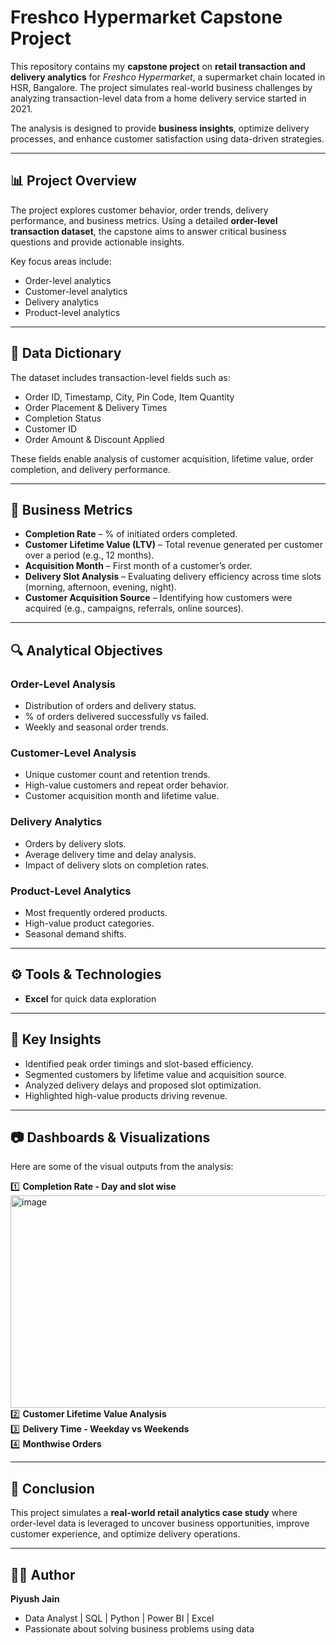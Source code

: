 # Freshco Hypermarket Capstone Project  

This repository contains my **capstone project** on **retail transaction and delivery analytics** for *Freshco Hypermarket*, a supermarket chain located in HSR, Bangalore. The project simulates real-world business challenges by analyzing transaction-level data from a home delivery service started in 2021.  

The analysis is designed to provide **business insights**, optimize delivery processes, and enhance customer satisfaction using data-driven strategies.  

---

## 📊 Project Overview  

The project explores customer behavior, order trends, delivery performance, and business metrics. Using a detailed **order-level transaction dataset**, the capstone aims to answer critical business questions and provide actionable insights.  

Key focus areas include:  
- Order-level analytics  
- Customer-level analytics  
- Delivery analytics  
- Product-level analytics  

---

## 📖 Data Dictionary  

The dataset includes transaction-level fields such as:  
- Order ID, Timestamp, City, Pin Code, Item Quantity  
- Order Placement & Delivery Times  
- Completion Status  
- Customer ID  
- Order Amount & Discount Applied  

These fields enable analysis of customer acquisition, lifetime value, order completion, and delivery performance.  

---

## 📌 Business Metrics  

- **Completion Rate** – % of initiated orders completed.  
- **Customer Lifetime Value (LTV)** – Total revenue generated per customer over a period (e.g., 12 months).  
- **Acquisition Month** – First month of a customer’s order.  
- **Delivery Slot Analysis** – Evaluating delivery efficiency across time slots (morning, afternoon, evening, night).  
- **Customer Acquisition Source** – Identifying how customers were acquired (e.g., campaigns, referrals, online sources).  

---

## 🔍 Analytical Objectives  

### Order-Level Analysis  
- Distribution of orders and delivery status.  
- % of orders delivered successfully vs failed.  
- Weekly and seasonal order trends.  

### Customer-Level Analysis  
- Unique customer count and retention trends.  
- High-value customers and repeat order behavior.  
- Customer acquisition month and lifetime value.  

### Delivery Analytics  
- Orders by delivery slots.  
- Average delivery time and delay analysis.  
- Impact of delivery slots on completion rates.  

### Product-Level Analytics  
- Most frequently ordered products.  
- High-value product categories.  
- Seasonal demand shifts.  

---

## ⚙️ Tools & Technologies  

- **Excel** for quick data exploration  

---

## 🚀 Key Insights  

- Identified peak order timings and slot-based efficiency.  
- Segmented customers by lifetime value and acquisition source.  
- Analyzed delivery delays and proposed slot optimization.  
- Highlighted high-value products driving revenue.  

---

## 📷 Dashboards & Visualizations  

Here are some of the visual outputs from the analysis:  

1️⃣ **Completion Rate - Day and slot wise**
<img width="733" height="340" alt="image" src="https://github.com/user-attachments/assets/8a7e4aa6-7e50-4f21-81e2-5d591d129094" />
2️⃣ **Customer Lifetime Value Analysis**  
3️⃣ **Delivery Time - Weekday vs Weekends**  
4️⃣ **Monthwise Orders**  


---

## 📌 Conclusion  

This project simulates a **real-world retail analytics case study** where order-level data is leveraged to uncover business opportunities, improve customer experience, and optimize delivery operations.  

---

## 🧑‍💻 Author  

**Piyush Jain**  
- Data Analyst | SQL | Python | Power BI | Excel  
- Passionate about solving business problems using data  
